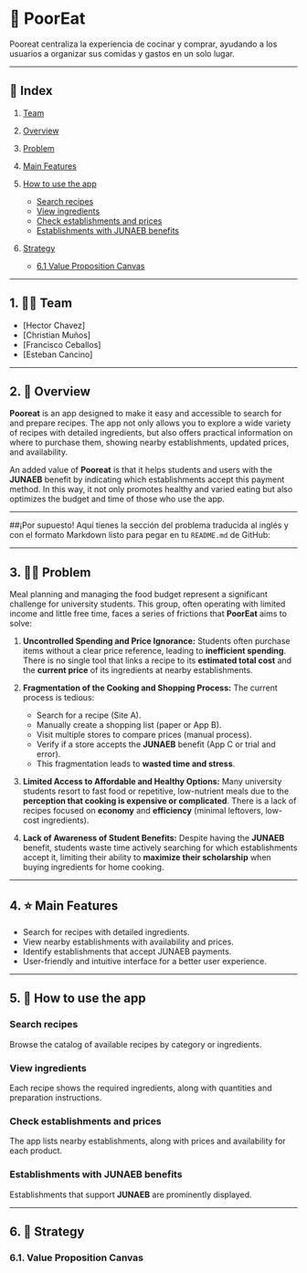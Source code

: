 
# 📘 PoorEat

Pooreat centraliza la experiencia de cocinar y comprar, ayudando a los usuarios a organizar sus comidas y gastos en un solo lugar.

---

## 📑 Index


1. [Team](#-Team)
2. [Overview](#-Overview)
3. [Problem](#-Problem)
4. [Main Features](#-Main-Features)
5. [How to use the app](#-How-to-use-the-app)

   * [Search recipes](#Search-recipes)
   * [View ingredients](#View-ingredients)
   * [Check establishments and prices](#Check-establishments-and-prices)
   * [Establishments with JUNAEB benefits](#Establishments-with-JUNAEB-benefits)
6. [Strategy ](#-Strategy)

   - [6.1 Value Proposition Canvas](#6.1-Value-Proposition-Canvas)

---

## 1. 👨‍💼 Team

* \[Hector Chavez]
* \[Christian Muños]
* \[Francisco Ceballos]
* \[Esteban Cancino]

---

## 2. 🍱 Overview

**Pooreat** is an app designed to make it easy and accessible to search for and prepare recipes. The app not only allows you to explore a wide variety of recipes with detailed ingredients, but also offers practical information on where to purchase them, showing nearby establishments, updated prices, and availability.

An added value of **Pooreat** is that it helps students and users with the **JUNAEB** benefit by indicating which establishments accept this payment method. In this way, it not only promotes healthy and varied eating but also optimizes the budget and time of those who use the app.

---

##¡Por supuesto! Aquí tienes la sección del problema traducida al inglés y con el formato Markdown listo para pegar en tu `README.md` de GitHub:

---

## 3. 😵‍💫 Problem

Meal planning and managing the food budget represent a significant challenge for university students. This group, often operating with limited income and little free time, faces a series of frictions that **PoorEat** aims to solve:

1.  **Uncontrolled Spending and Price Ignorance:** Students often purchase items without a clear price reference, leading to **inefficient spending**. There is no single tool that links a recipe to its **estimated total cost** and the **current price** of its ingredients at nearby establishments.

2.  **Fragmentation of the Cooking and Shopping Process:** The current process is tedious:
    * Search for a recipe (Site A).
    * Manually create a shopping list (paper or App B).
    * Visit multiple stores to compare prices (manual process).
    * Verify if a store accepts the **JUNAEB** benefit (App C or trial and error).
    * This fragmentation leads to **wasted time and stress**.

3.  **Limited Access to Affordable and Healthy Options:** Many university students resort to fast food or repetitive, low-nutrient meals due to the **perception that cooking is expensive or complicated**. There is a lack of recipes focused on **economy** and **efficiency** (minimal leftovers, low-cost ingredients).

4.  **Lack of Awareness of Student Benefits:** Despite having the **JUNAEB** benefit, students waste time actively searching for which establishments accept it, limiting their ability to **maximize their scholarship** when buying ingredients for home cooking.

---

## 4. ⭐ Main Features

* Search for recipes with detailed ingredients.
* View nearby establishments with availability and prices.
* Identify establishments that accept JUNAEB payments.
* User-friendly and intuitive interface for a better user experience.
---

## 5. 📱 How to use the app

### Search recipes

Browse the catalog of available recipes by category or ingredients.

### View ingredients

Each recipe shows the required ingredients, along with quantities and preparation instructions.

### Check establishments and prices

The app lists nearby establishments, along with prices and availability for each product.

### Establishments with JUNAEB benefits

Establishments that support **JUNAEB** are prominently displayed.

---

## 6. 📍 Strategy

### 6.1. Value Proposition Canvas


